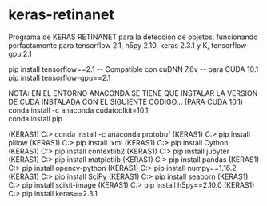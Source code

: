 # keras-retinanet
Programa de KERAS RETINANET para la deteccion de objetos, funcionando perfactamente para tensorflow 2.1, h5py 2.10, keras 2.3.1 y K, tensorflow-gpu 2.1

pip install tensorflow==2.1                -- Compatible con cuDNN 7.6v -- para CUDA 10.1
pip install tensorflow-gpu==2.1


NOTA: EN EL ENTORNO ANACONDA SE TIENE QUE INSTALAR LA VERSION DE CUDA INSTALADA CON EL SIGUIENTE CODIGO... (PARA CUDA 10.1)
conda install -c anaconda cudatoolkit=10.1  
conda install pip 

(KERAS1) C:\> conda install -c anaconda protobuf
(KERAS1) C:\> pip install pillow
(KERAS1) C:\> pip install lxml
(KERAS1) C:\> pip install Cython
(KERAS1) C:\> pip install contextlib2
(KERAS1) C:\> pip install jupyter
(KERAS1) C:\> pip install matplotlib
(KERAS1) C:\> pip install pandas
(KERAS1) C:\> pip install opencv-python
(KERAS1) C:\> pip install numpy==1.16.2
(KERAS1) C:\> pip install SciPy
(KERAS1) C:\> pip install seaborn
(KERAS1) C:\> pip install scikit-image
(KERAS1) C:\> pip install h5py==2.10.0
(KERAS1) C:\> pip install keras==2.3.1
